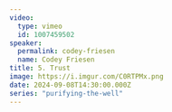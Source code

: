 ```yaml
---
video:
  type: vimeo
  id: 1007459502
speaker:
  permalink: codey-friesen
  name: Codey Friesen
title: 5. Trust
image: https://i.imgur.com/C0RTPMx.png
date: 2024-09-08T14:30:00.000Z
series: "purifying-the-well"
---
```

